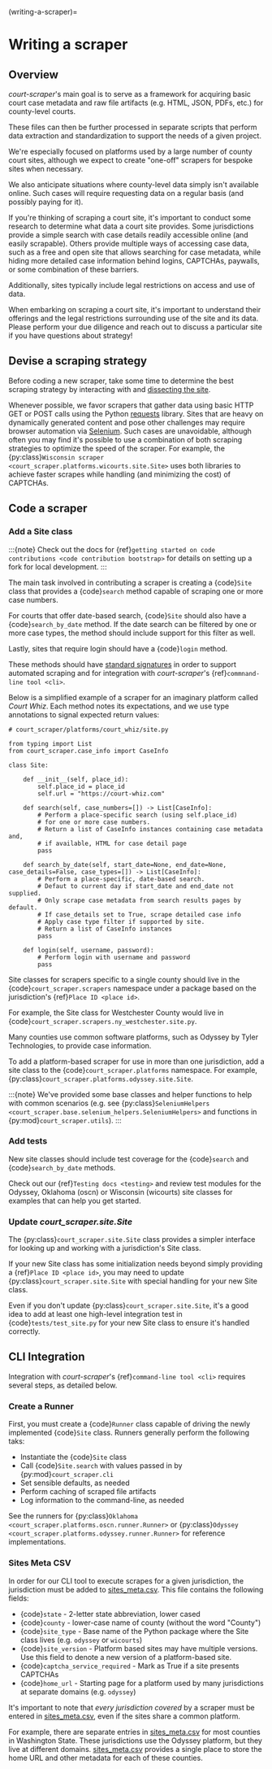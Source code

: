 (writing-a-scraper)=

# Writing a scraper

## Overview

*court-scraper*'s main goal is to serve as a framework for acquiring basic
court case metadata and raw file artifacts (e.g. HTML, JSON, PDFs, etc.) for county-level
courts.

These files can then be further processed in separate scripts that perform data extraction and standardization to
support the needs of a given project.

We're especially focused on platforms used by a large number of county court sites,
although we expect to create "one-off" scrapers for bespoke sites when necessary.

We also anticipate situations where county-level data simply isn't available online.
Such cases will require requesting data on a regular basis (and possibly paying for it).

If you're thinking of scraping a court site, it's important to conduct some research to determine what
data a court site provides. Some jurisdictions provide a simple search with case details readily accessible
online (and easily scrapable). Others provide multiple ways of accessing case data, such as a free and open
site that allows searching for case metadata, while hiding more detailed case information behind logins, CAPTCHAs,
paywalls, or some combination of these barriers.

Additionally, sites typically include legal restrictions on access and use of data.

When embarking on scraping a court site, it's important to understand their offerings and
the legal restrictions surrounding use of the site and its data. Please perform your due diligence
and reach out to discuss a particular site if you have questions about strategy!

## Devise a scraping strategy

Before coding a new scraper, take some time to determine the best scraping strategy by interacting
with and [dissecting the site](https://github.com/stanfordjournalism/stanford-progj-2021/blob/main/docs/web_scraping/101.md).

Whenever possible, we favor scrapers that gather data using basic HTTP GET or POST calls using
the Python [requests] library. Sites that are heavy on dynamically generated content and pose other
challenges may require browser automation via [Selenium]. Such cases are unavoidable, although
often you may find it's possible to use a combination of both scraping strategies to optimize
the speed of the scraper. For example, the {py:class}`Wisconsin scraper <court_scraper.platforms.wicourts.site.Site>`
uses both libraries to achieve faster scrapes while handling (and minimizing the cost) of CAPTCHAs.

## Code a scraper

### Add a Site class

:::{note}
Check out the docs for {ref}`getting started on code contributions <code contribution bootstrap>`
for details on setting up a fork for local development.
:::

The main task involved in contributing a scraper is creating a {code}`Site` class that
provides a {code}`search` method capable of scraping one or more case numbers.

For courts that offer date-based search, {code}`Site` should also have a {code}`search_by_date` method.
If the date search can be filtered by one or more case types, the method should include support for this
filter as well.

Lastly, sites that require login should have a {code}`login` method.

These methods should have [standard signatures](https://en.wikipedia.org/wiki/Type_signature#Method_signature)
in order to support automated scraping and for integration with *court-scraper*'s {ref}`commnand-line tool <cli>`.

Below is a simplified example of a scraper for an imaginary platform called *Court Whiz*. Each
method notes its expectations, and we use type annotations to signal expected return values:

```
# court_scraper/platforms/court_whiz/site.py

from typing import List
from court_scraper.case_info import CaseInfo

class Site:

    def __init__(self, place_id):
        self.place_id = place_id
        self.url = "https://court-whiz.com"

    def search(self, case_numbers=[]) -> List[CaseInfo]:
        # Perform a place-specific search (using self.place_id)
        # for one or more case numbers.
        # Return a list of CaseInfo instances containing case metadata and,
        # if available, HTML for case detail page
        pass

    def search_by_date(self, start_date=None, end_date=None, case_details=False, case_types=[]) -> List[CaseInfo]:
        # Perform a place-specific, date-based search.
        # Defaut to current day if start_date and end_date not supplied.
        # Only scrape case metadata from search results pages by default.
        # If case_details set to True, scrape detailed case info
        # Apply case type filter if supported by site.
        # Return a list of CaseInfo instances
        pass

    def login(self, username, password):
        # Perform login with username and password
        pass
```

Site classes for scrapers specific to a single county should live in
the {code}`court_scraper.scrapers` namespace under a package based on the jurisdiction's
{ref}`Place ID <place id>`.

For example, the Site class for Westchester County would live in {code}`court_scraper.scrapers.ny_westchester.site.py`.

Many counties use common software platforms, such as Odyssey by Tyler Technologies, to provide case information.

To add a platform-based scraper for use in more than one jurisdiction, add a site class to the {code}`court_scraper.platforms` namespace.
For example, {py:class}`court_scraper.platforms.odyssey.site.Site`.

:::{note}
We've provided some base classes and helper functions to help with common
scenarios (e.g. see {py:class}`SeleniumHelpers <court_scraper.base.selenium_helpers.SeleniumHelpers>` and functions
in {py:mod}`court_scraper.utils`).
:::

### Add tests

New site classes should include test coverage for the {code}`search` and {code}`search_by_date` methods.

Check out our {ref}`Testing docs <testing>` and review test modules for the Odyssey, Oklahoma (oscn) or Wisconsin (wicourts)
site classes for examples that can help you get started.

### Update *court_scraper.site.Site*

The {py:class}`court_scraper.site.Site` class provides a simpler interface for looking up and working
with a jurisdiction's Site class.

If your new Site class has some initialization needs beyond simply providing a {ref}`Place ID <place id>`,
you may need to update {py:class}`court_scraper.site.Site` with special handling for your new Site class.

Even if you don't update {py:class}`court_scraper.site.Site`, it's a good idea to add at least one
high-level integration test in {code}`tests/test_site.py` for your new Site class to ensure it's
handled correctly.

## CLI Integration

Integration with *court-scraper*'s {ref}`command-line tool <cli>` requires several steps, as detailed
below.

### Create a Runner

First, you must create a {code}`Runner` class capable of driving the newly implemented {code}`Site`
class. Runners generally perform the following taks:

- Instantiate the {code}`Site` class
- Call {code}`Site.search` with values passed in by {py:mod}`court_scraper.cli`
- Set sensible defaults, as needed
- Perform caching of scraped file artifacts
- Log information to the command-line, as needed

See the runners for {py:class}`Oklahoma <court_scraper.platforms.oscn.runner.Runner>`
or {py:class}`Odyssey <court_scraper.platforms.odyssey.runner.Runner>` for reference implementations.

### Sites Meta CSV

In order for our CLI tool to execute scrapes for a given jurisdiction, the jurisdiction
must be added to [sites_meta.csv]. This file contains the following fields:

- {code}`state` - 2-letter state abbreviation, lower cased
- {code}`county` - lower-case name of county (without the word "County")
- {code}`site_type` - Base name of the Python package where the Site class lives (e.g. `odyssey` or `wicourts`)
- {code}`site_version` - Platform based sites may have multiple versions. Use this field to denote a new version of a platform-based site.
- {code}`captcha_service_required` - Mark as True if a site presents CAPTCHAs
- {code}`home_url` - Starting page for a platform used by many jurisdictions at separate domains (e.g. `odyssey`)

It's important to note that *every jurisdiction covered* by a scraper
must be entered in [sites_meta.csv], even if the sites share a common
platform.

For example, there are separate entries in [sites_meta.csv] for most counties in Washington State. These
jurisdictions use the Odyssey platform, but they live at different domains. [sites_meta.csv] provides a single
place to store the home URL and other metadata for each of these counties.

[requests]: https://docs.python-requests.org/en/master/index.html
[selenium]: https://selenium-python.readthedocs.io/
[sites_meta.csv]: https://github.com/biglocalnews/court-scraper/blob/master/court_scraper/data/sites_meta.csv
